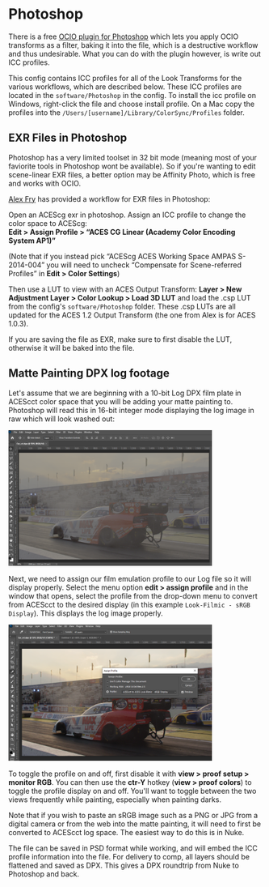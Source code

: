 # Photoshop

There is a free [OCIO plugin for Photoshop](http://fnordware.blogspot.com/2017/02/opencolorio-for-photoshop.html) which lets you apply OCIO transforms as a filter, baking it into the file, which is a destructive workflow and thus undesirable. What you can do with the plugin however, is write out ICC profiles. 

This config contains ICC profiles for all of the Look Transforms for the various workflows, which are described below. These ICC profiles are located in the  ````software/Photoshop```` in the config. To install the icc profile on Windows, right-click the file and choose install profile. On a Mac copy the profiles into the ````/Users/[username]/Library/ColorSync/Profiles```` folder.

## EXR Files in Photoshop

Photoshop has a very limited toolset in 32 bit mode (meaning most of your faviorite tools in Photoshop wont be available). So if you're wanting to edit scene-linear EXR files, a better option may be Affinity Photo, which is free and works with OCIO.

[Alex Fry](https://community.acescentral.com/t/aces-photoshop-friendly-workflows/1369/31) has provided a workflow for EXR files in Photoshop: 

Open an ACEScg exr in photoshop. Assign an ICC profile to change the color space to ACEScg:<br>
**Edit > Assign Profile > “ACES CG Linear (Academy Color Encoding System AP1)”**

(Note that if you instead pick “ACEScg ACES Working Space AMPAS S-2014-004” you will need to uncheck “Compensate for Scene-referred Profiles” in **Edit > Color Settings**)

 Then use a LUT to view with an ACES Output Transform: **Layer > New Adjustment Layer > Color Lookup > Load 3D LUT** and load the .csp LUT from the config's ````software/Photoshop```` folder. These .csp LUTs are all updated for the ACES 1.2 Output Transform (the one from Alex is for ACES 1.0.3).
   
   If you are saving the file as EXR, make sure to first disable the LUT, otherwise it will be baked into the file.


## Matte Painting DPX log footage

Let's assume that we are beginning with a 10-bit Log DPX film plate in ACEScct color space that you will be adding your matte painting to.  Photoshop will read this in 16-bit integer mode displaying the log image in raw which will look washed out:

<img src="img/Photoshop1.png" alt="Photoshop" width="80%"/>


Next, we need to assign our film emulation profile to our Log file so it will display properly. Select the menu option **edit > assign profile** and in the window that opens, select the profile from the drop-down menu to convert from ACEScct to the desired display (in this example ````Look-Filmic - sRGB Display````). This displays the log image properly.


<img src="img/Photoshop2.png" alt="Photoshop" width="80%"/>


To toggle the profile on and off, first disable it with **view > proof setup > monitor RGB**. You can then use the **ctr-Y** hotkey (**view > proof colors**) to toggle the profile display on and off. You'll want to toggle between the two views frequently while painting, especially when painting darks.

Note that if you wish to paste an sRGB image such as a PNG or JPG from a digital camera or from the web into the matte painting, it will need to first be converted to ACEScct log space. The easiest way to do this is in Nuke.

The file can be saved in PSD format while working, and will embed the ICC profile information into the file. For delivery to comp, all layers should be flattened and saved as DPX. This gives a DPX roundtrip from Nuke to Photoshop and back. 


